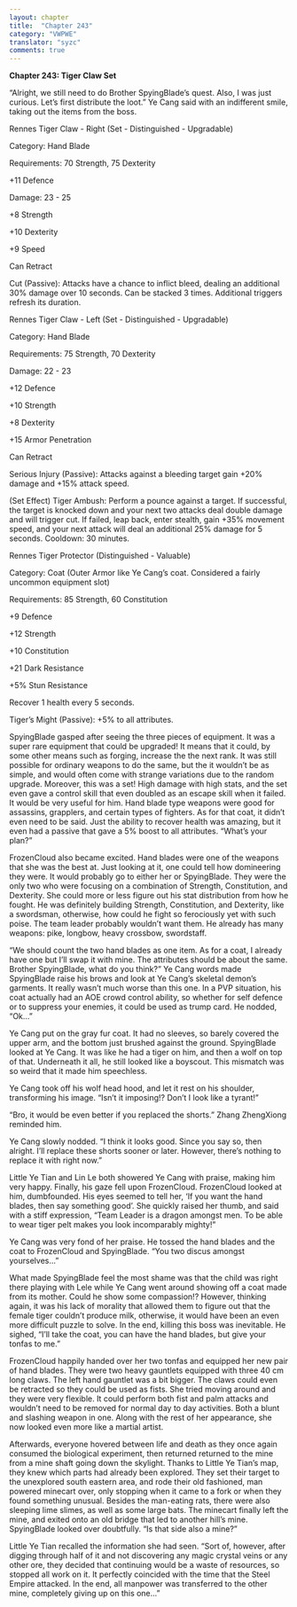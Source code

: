 ```yaml
---
layout: chapter
title:  "Chapter 243"
category: "VWPWE"
translator: "syzc"
comments: true
---
```


**Chapter 243: Tiger Claw Set**

“Alright, we still need to do Brother SpyingBlade’s quest. Also, I was just curious. Let’s first distribute the loot.” Ye Cang said with an indifferent smile, taking out the items from the boss.

Rennes Tiger Claw - Right (Set - Distinguished - Upgradable)

Category: Hand Blade

Requirements: 70 Strength, 75 Dexterity

+11 Defence

Damage: 23 - 25

+8 Strength

+10 Dexterity

+9 Speed

Can Retract

Cut (Passive): Attacks have a chance to inflict bleed, dealing an additional 30% damage over 10 seconds. Can be stacked 3 times. Additional triggers refresh its duration.

Rennes Tiger Claw - Left (Set - Distinguished - Upgradable)

Category: Hand Blade

Requirements: 75 Strength, 70 Dexterity

Damage: 22 - 23

+12 Defence

+10 Strength

+8 Dexterity

+15 Armor Penetration

Can Retract

Serious Injury (Passive): Attacks against a bleeding target gain +20% damage and +15% attack speed.

(Set Effect) Tiger Ambush: Perform a pounce against a target. If successful, the target is knocked down and your next two attacks deal double damage and will trigger cut. If failed, leap back, enter stealth, gain +35% movement speed, and your next attack will deal an additional 25% damage for 5 seconds. Cooldown: 30 minutes.

Rennes Tiger Protector (Distinguished - Valuable)

Category: Coat (Outer Armor like Ye Cang’s coat. Considered a fairly uncommon equipment slot)

Requirements: 85 Strength, 60 Constitution

+9 Defence

+12 Strength

+10 Constitution

+21 Dark Resistance

+5% Stun Resistance

Recover 1 health every 5 seconds.

Tiger’s Might (Passive): +5% to all attributes.

SpyingBlade gasped after seeing the three pieces of equipment. It was a super rare equipment that could be upgraded! It means that it could, by some other means such as forging, increase the the next rank. It was still possible for ordinary weapons to do the same, but the it wouldn’t be as simple, and would often come with strange variations due to the random upgrade. Moreover, this was a set! High damage with high stats, and the set even gave a control skill that even doubled as an escape skill when it failed. It would be very useful for him. Hand blade type weapons were good for assassins, grapplers, and certain types of fighters. As for that coat, it didn’t even need to be said. Just the ability to recover health was amazing, but it even had a passive that gave a 5% boost to all attributes. “What’s your plan?”

FrozenCloud also became excited. Hand blades were one of the weapons that she was the best at. Just looking at it, one could tell how domineering they were. It would probably go to either her or SpyingBlade. They were the only two who were focusing on a combination of Strength, Constitution, and Dexterity. She could more or less figure out his stat distribution from how he fought. He was definitely building Strength, Constitution, and Dexterity, like a swordsman, otherwise, how could he fight so ferociously yet with such poise. The team leader probably wouldn’t want them. He already has many weapons: pike, longbow, heavy crossbow, swordstaff.

“We should count the two hand blades as one item. As for a coat, I already have one but I’ll swap it with mine. The attributes should be about the same. Brother SpyingBlade, what do you think?” Ye Cang words made SpyingBlade raise his brows and look at Ye Cang’s skeletal demon’s garments. It really wasn’t much worse than this one. In a PVP situation, his coat actually had an AOE crowd control ability, so whether for self defence or to suppress your enemies, it could be used as trump card. He nodded, “Ok...”

Ye Cang put on the gray fur coat. It had no sleeves, so barely covered the upper arm, and the bottom just brushed against the ground. SpyingBlade looked at Ye Cang. It was like he had a tiger on him, and then a wolf on top of that. Underneath it all, he still looked like a boyscout. This mismatch was so weird that it made him speechless. 

Ye Cang took off his wolf head hood, and let it rest on his shoulder, transforming his image. “Isn’t it imposing!? Don’t I look like a tyrant!”

“Bro, it would be even better if you replaced the shorts.” Zhang ZhengXiong reminded him. 

Ye Cang slowly nodded. “I think it looks good. Since you say so, then alright. I’ll replace these shorts sooner or later. However, there’s nothing to replace it with right now.”

Little Ye Tian and Lin Le both showered Ye Cang with praise, making him very happy. Finally, his gaze fell upon FrozenCloud. FrozenCloud looked at him, dumbfounded. His eyes seemed to tell her, ‘If you want the hand blades, then say something good’. She quickly raised her thumb, and said with a stiff expression, “Team Leader is a dragon amongst men. To be able to wear tiger pelt makes you look incomparably mighty!”

Ye Cang was very fond of her praise. He tossed the hand blades and the coat to FrozenCloud and SpyingBlade. “You two discus amongst yourselves...”

What made SpyingBlade feel the most shame was that the child was right there playing with Lele while Ye Cang went around showing off a coat made from its mother. Could he show some compassion!? However, thinking again, it was his lack of morality that allowed them to figure out that the female tiger couldn’t produce milk, otherwise, it would have been an even more difficult puzzle to solve. In the end, killing this boss was inevitable.  He sighed, “I’ll take the coat, you can have the hand blades, but give your tonfas to me.”

FrozenCloud happily handed over her two tonfas and equipped her new pair of hand blades. They were two heavy gauntlets equipped with three 40 cm long claws. The left hand gauntlet was a bit bigger. The claws could even be retracted so they could be used as fists. She tried moving around and they were very flexible. It could perform both fist and palm attacks and wouldn’t need to be removed for normal day to day activities. Both a blunt and slashing weapon in one. Along with the rest of her appearance, she now looked even more like a martial artist.

Afterwards, everyone hovered between life and death as they once again consumed the biological experiment, then returned returned to the mine from a mine shaft going down the skylight. Thanks to Little Ye Tian’s map, they knew which parts had already been explored. They set their target to the unexplored south eastern area, and rode their old fashioned, man powered minecart over, only stopping when it came to a fork or when they found something unusual. Besides the man-eating rats, there were also sleeping lime slimes, as well as some large bats. The minecart finally left the mine, and exited onto an old bridge that led to another hill’s mine. SpyingBlade looked over doubtfully. “Is that side also a mine?”

Little Ye Tian recalled the information she had seen. “Sort of, however, after digging through half of it and not discovering any magic crystal veins or any other ore, they decided that continuing would be a waste of resources, so stopped all work on it. It perfectly coincided with the time that the Steel Empire attacked. In the end, all manpower was transferred to the other mine, completely giving up on this one...”
